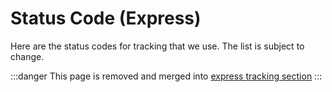 # Status Code (Express)

Here are the status codes for tracking that we use. The list is subject to change.

:::danger
This page is removed and merged into [express tracking section](../3.express/5.tracking.md)
:::
